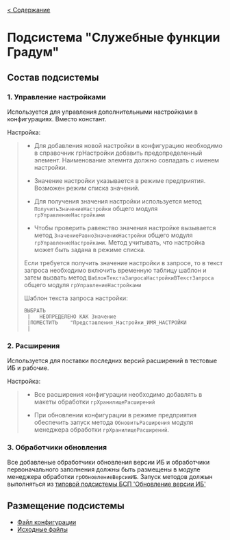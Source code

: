 [< Содержание](/README.md)
# Подсистема "Служебные функции Градум"

## Состав подсистемы

### 1. Управление настройками

Используется для управления дополнительными настройками в конфигурациях. Вместо констант.

Настройка:
> * Для добавления новой настройки в конфигурацию необходимо в справочник грНастройки добавить предопределенный элемент. Наименование элемнта должно совпадать с именем настройки.
>
> * Значение настройки указывается в режиме предприятия. Возможен режим списка значений.
>
> * Для получения значения настройки используется метод `ПолучитьЗначениеНастройки` общего модуля `грУправлениеНастройками`
> 
> * Чтобы проверить равенство значения настройке вызывается метод `ЗначениеРавноЗначениюНастройки` общего модуля `грУправлениеНастройками`. Метод учитывать, что настройка может быть задана в режиме списка.
>
> Если требуется получить значение настройки в запросе, то в текст запроса необходимо включить временную таблицу шаблон и затем вызвать метод `ШаблонТекстаЗапросаНастройкиВТекстЗапроса` общего модуля `грУправлениеНастройками`
>
> Шаблон текста запроса настройки:
>  ```bsl
>  ВЫБРАТЬ
>	|	НЕОПРЕДЕЛЕНО КАК Значение
>	|ПОМЕСТИТЬ    "Представления_Настройки_ИМЯ_НАСТРОЙКИ
>	|
>```

### 2. Расширения

Используется для поставки последних версий расширений в тестовые ИБ и рабочие.

Настройка:

> * Все расширения конфигурации необходимо добавлять в макеты обработки `грХранилищеРасширений`
>
> * При обновлении конфигурации в режиме предприятия обеспечить запуск метода `ОбновитьРасширения` модуля менеджера обработки `грХранилищеРасширений`. 

### 3. Обработчики обновления 

Все добавленые обработчики обновления версии ИБ и обработчики первоначального заполнения должны быть размещены в модуле менеджера обработки `грОбновлениеВерсииИБ`. Запуск методов должын выполняться из [типовой подсистемы БСП 'Обновление версии ИБ'](https://its.1c.ru/db/bsp314doc#content:4:1:issogl1_обновление_версии_иб)


## Размещение подсистемы

* [Файл конфигурации](/conf/servicefuncgradum/bin)
* [Исходные файлы](/conf/servicefuncgradum/src)


